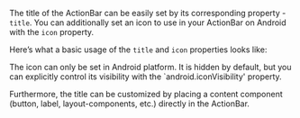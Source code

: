 The title of the ActionBar can be easily set by its corresponding property - `title`. You can additionally set an icon to use in your ActionBar on Android with the `icon` property.

Here’s what a basic usage of the `title` and `icon` properties looks like:
<snippet id='action-bar-title-icon-html'/>

The icon can only be set in Android platform. It is hidden by default, but you can explicitly control its visibility with the `android.iconVisibility' property.

Furthermore, the title can be customized by placing a content component (button, label, layout-components, etc.) directly in the ActionBar.